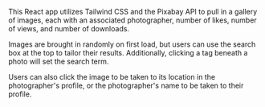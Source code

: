 This React app utilizes Tailwind CSS and the Pixabay API to pull in a gallery of images, each with an associated photographer, number of likes, number of views, and number of downloads. 

Images are brought in randomly on first load, but users can use the search box at the top to tailor their results. Additionally, clicking a tag beneath a photo will set the search term. 

Users can also click the image to be taken to its location in the photographer's profile, or the photographer's name to be taken to their profile. 
